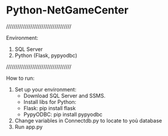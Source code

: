 # Python-NetGameCenter
///////////////////////////////////

Environment:
1. SQL Server
2. Python (Flask, pypyodbc)

///////////////////////////////////

How to run:
1. Set up your environment:
   -  Download SQL Server and SSMS.
   -  Install libs for Python:
     + Flask: pip install flask
     + PypyODBC: pip install pypyodbc
2. Change variables in Connectdb.py to locate to yoủ database
3. Run app.py
